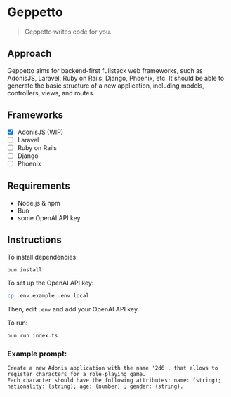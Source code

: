 # Geppetto

> Geppetto writes code for you.

## Approach

Geppetto aims for backend-first fullstack web frameworks, such as AdonisJS, Laravel, Ruby on Rails, Django, Phoenix, etc. It should be able to generate the basic structure of a new application, including models, controllers, views, and routes.

## Frameworks

- [x] AdonisJS (WIP)
- [ ] Laravel
- [ ] Ruby on Rails
- [ ] Django
- [ ] Phoenix

## Requirements

- Node.js & npm
- Bun
- some OpenAI API key

## Instructions

To install dependencies:

```bash
bun install
```

To set up the OpenAI API key:

```bash
cp .env.example .env.local
```

Then, edit `.env` and add your OpenAI API key.

To run:

```bash
bun run index.ts
```

### Example prompt:

```
Create a new Adonis application with the name '2d6', that allows to register characters for a role-playing game.
Each character should have the following attributes: name: (string); nationality: (string); age: (number) ; gender: (string).
```
